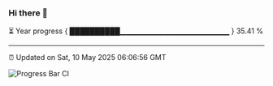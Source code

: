 ### Hi there 👋

⏳ Year progress { ██████████▁▁▁▁▁▁▁▁▁▁▁▁▁▁▁▁▁▁▁▁ } 35.41 %

---

⏰ Updated on Sat, 10 May 2025 06:06:56 GMT

![Progress Bar CI](https://github.com/liununu/liununu/workflows/Progress%20Bar%20CI/badge.svg)

